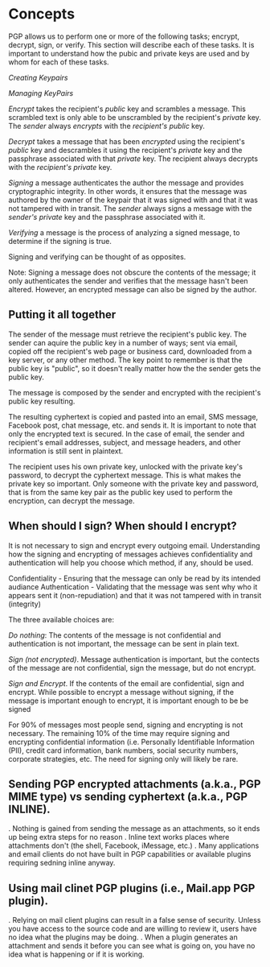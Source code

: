 # Concepts

PGP allows us to perform one or more of the following tasks; encrypt, decrypt, sign, or verify. This section will describe each of these tasks. It is important to understand how the pubic and private keys are used and by whom for each of these tasks.

_Creating Keypairs_

_Managing KeyPairs_

_Encrypt_ takes the recipient&#39;s _public_ key and scrambles a message. This scrambled text is only able to be unscrambled by the recipient&#39;s _private_ key. The _sender_ always _encrypts_ with the _recipient&#39;s public_ key.

_Decrypt_ takes a message that has been _encrypted_ using the recipient&#39;s _public_ key and descrambles it using the recipient&#39;s _private_ key and the passphrase associated with that _private_ key. The recipient always decrypts with the _recipient&#39;s private_ key.

_Signing_ a message authenticates the author the message and provides cryptographic integrity. In other words, it ensures that the message was authored by the owner of the keypair that it was signed with and that it was not tampered with in transit. The _sender_ always signs a message with the _sender&#39;s private_ key and the passphrase associated with it.

_Verifying_ a message is the process of analyzing a signed message, to determine if the signing is true.

Signing and verifying can be thought of as opposites.

Note: Signing a message does not obscure the contents of the message; it only authenticates the sender and verifies that the message hasn&#39;t been altered. However, an encrypted message can also be signed by the author.

## Putting it all together

The sender of the message must retrieve the recipient's public key. The sender can aquire the public key in a number of ways; sent via email, copied off the recipient's web page or business card, downloaded from a key server, or any other method. The key point to remember is that the public key is "public", so it doesn't really matter how the the sender gets the public key.

The message is composed by the sender and encrypted with the recipient's public key resulting.

The resulting cyphertext is copied and pasted into an email, SMS message, Facebook post, chat message, etc. and sends it. It is important to note that only the encrypted text is secured. In the case of email, the sender and recipient's email addresses, subject, and message headers, and other information is still sent in plaintext.

The recipient uses his own private key, unlocked with the private key's password, to decrypt the cyphertext message. This is what makes the private key so important. Only someone with the private key and password, that is from the same key pair as the public key used to perform the encryption, can decrypt the message.

## When should I sign? When should I encrypt?

It is not necessary to sign and encrypt every outgoing email. Understanding how the signing and encrypting of messages achieves confidentiality and authentication will help you choose which method, if any, should be used.

Confidentiality - Ensuring that the message can only be read by its intended audiance
Authentication - Validating that the message was sent why who it appears sent it (non-repudiation) and that it was not tampered with in transit (integrity)

The three available choices are:

_Do nothing_: The contents of the message is not confidential and authentication is not important, the message can be sent in plain text.

_Sign (not encrypted)_. Message authentication is important, but the contects of the message are not confidential, sign the message, but do not encrypt.

_Sign and Encrypt_. If the contents of the email are confidential, sign and encrypt. While possible to encrypt a message without signing, if the message is important enough to encrypt, it is important enough to be be signed

For 90% of messages most people send, signing and encrypting is not necessary. The remaining 10% of the time may require signing and encrypting confidential information (i.e. Personally Identifiable Information (PII), credit card information, bank numbers, social security numbers, corporate strategies, etc. 
The need for signing only will likely be rare. 

## Sending PGP encrypted attachments (a.k.a., PGP MIME type) vs sending cyphertext (a.k.a., PGP INLINE).
. Nothing is gained from sending the message as an attachments, so it ends up being extra steps for no reason
. Inline text works places where attachments don&#39;t (the shell, Facebook, iMessage, etc.)
. Many applications and email clients do not have built in PGP capabilities or available plugins requiring sedning inline anyway.

## Using mail clinet PGP plugins (i.e., Mail.app PGP plugin).
. Relying on mail client plugins can result in a false sense of security. Unless you have access to the source code and are willing to review it, users have no idea what the plugins may be doing. 
. When a plugin generates an attachment and sends it before you can see what is going on, you have no idea what is happening or if it is working.
 

 

